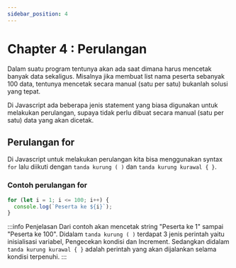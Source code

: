 ```yaml
---
sidebar_position: 4
---
```


# Chapter 4 : Perulangan

Dalam suatu program tentunya akan ada saat dimana harus mencetak banyak data sekaligus. Misalnya jika membuat list nama peserta sebanyak 100 data, tentunya mencetak secara manual (satu per satu) bukanlah solusi yang tepat.

Di Javascript ada beberapa jenis statement yang biasa digunakan untuk melakukan perulangan, supaya tidak perlu dibuat secara manual (satu per satu) data yang akan dicetak.

## Perulangan for

Di Javascript untuk melakukan perulangan kita bisa menggunakan syntax `for` lalu diikuti dengan `tanda kurung ( )` dan `tanda kurung kurawal { }`.

### Contoh perulangan for

```jsx title="script.js"
for (let i = 1; i <= 100; i++) {
  console.log(`Peserta ke ${i}`);
}
```

:::info Penjelasan
Dari contoh akan mencetak string "Peserta ke 1" sampai "Peserta ke 100". Didalam `tanda kurung ( )` terdapat 3 jenis perintah yaitu inisialisasi variabel, Pengecekan kondisi dan Increment. Sedangkan didalam `tanda kurung kurawal { }` adalah perintah yang akan dijalankan selama kondisi terpenuhi.
:::
